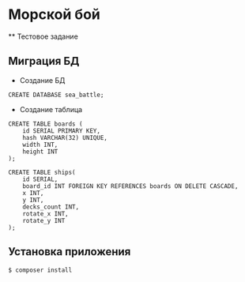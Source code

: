 # Морской бой

** Тестовое задание

## Миграция БД

* Создание БД

```
CREATE DATABASE sea_battle;
```

* Создание таблица

```
CREATE TABLE boards (
	id SERIAL PRIMARY KEY,
	hash VARCHAR(32) UNIQUE,
	width INT,
	height INT
);

CREATE TABLE ships(
	id SERIAL,
	board_id INT FOREIGN KEY REFERENCES boards ON DELETE CASCADE,
	x INT,
	y INT,
	decks_count INT,
	rotate_x INT,
	rotate_y INT
);
```

## Установка приложения

```
$ composer install
```
